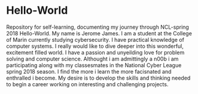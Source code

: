 # Hello-World
Repository for self-learning, documenting my journey through NCL-spring 2018
Hello-World. My name is Jerome James. I am a student at the College of Marin currently studying cybersecurity. I have practical knowledge of computer systems. I really would like to dive deeper into this wonderful, excitement filled world. I have a passion and unyeilding love for problem solving and computer science. Althought i am admittingly a n00b i am participating along with my classesmates in the National Cyber League spring 2018 season. I find the more i learn the more facisnated and enthralled i become. My desire is to develop the skills and thinking needed to begin a career working on interesting and challenging projects. 
